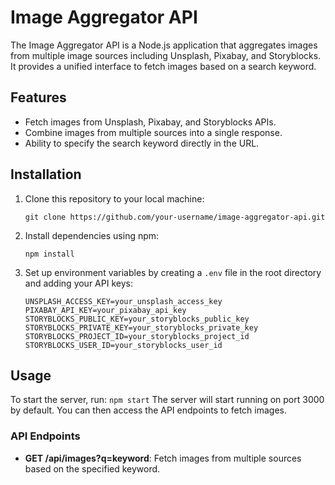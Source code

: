 # Image Aggregator API
The Image Aggregator API is a Node.js application that aggregates images from multiple image sources including Unsplash, Pixabay, and Storyblocks. It provides a unified interface to fetch images based on a search keyword.

## Features
- Fetch images from Unsplash, Pixabay, and Storyblocks APIs.
- Combine images from multiple sources into a single response.
- Ability to specify the search keyword directly in the URL.

## Installation
1. Clone this repository to your local machine:
    ```
    git clone https://github.com/your-username/image-aggregator-api.git
    ```

2. Install dependencies using npm:
    ```
    npm install
    ```

3. Set up environment variables by creating a `.env` file in the root directory and adding your API keys:
    ```env
    UNSPLASH_ACCESS_KEY=your_unsplash_access_key
    PIXABAY_API_KEY=your_pixabay_api_key
    STORYBLOCKS_PUBLIC_KEY=your_storyblocks_public_key
    STORYBLOCKS_PRIVATE_KEY=your_storyblocks_private_key
    STORYBLOCKS_PROJECT_ID=your_storyblocks_project_id
    STORYBLOCKS_USER_ID=your_storyblocks_user_id
    ```

## Usage
To start the server, run:
    ```
    npm start
    ```
The server will start running on port 3000 by default. You can then access the API endpoints to fetch images.

### API Endpoints
- **GET /api/images?q=keyword**: Fetch images from multiple sources based on the specified keyword.
